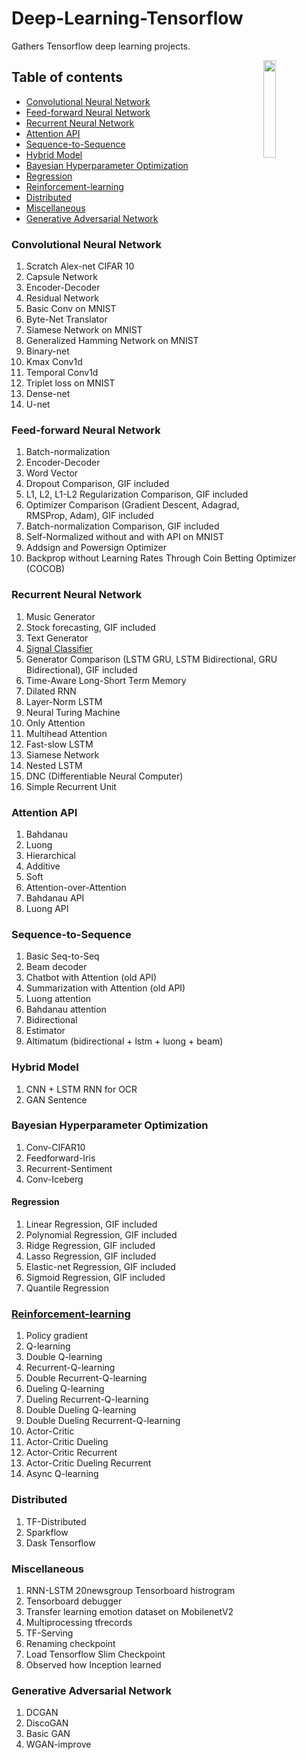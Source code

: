 # Deep-Learning-Tensorflow

Gathers Tensorflow deep learning projects.

<img src="https://upload.wikimedia.org/wikipedia/commons/thumb/2/2d/Tensorflow_logo.svg/2000px-Tensorflow_logo.svg.png" align="right" width="20%">

## Table of contents
  * [Convolutional Neural Network](https://github.com/huseinzol05/Deep-Learning-Tensorflow#convolutional-neural-network)
  * [Feed-forward Neural Network](https://github.com/huseinzol05/Deep-Learning-Tensorflow#feed-forward-neural-network)
  * [Recurrent Neural Network](https://github.com/huseinzol05/Deep-Learning-Tensorflow#recurrent-neural-network)
  * [Attention API](https://github.com/huseinzol05/Deep-Learning-Tensorflow#attention-api)
  * [Sequence-to-Sequence](https://github.com/huseinzol05/Deep-Learning-Tensorflow#sequence-to-sequence)
  * [Hybrid Model](https://github.com/huseinzol05/Deep-Learning-Tensorflow#hybrid-model)
  * [Bayesian Hyperparameter Optimization](https://github.com/huseinzol05/Deep-Learning-Tensorflow#bayesian-hyperparameter-optimization)
  * [Regression](https://github.com/huseinzol05/Deep-Learning-Tensorflow#regression)
  * [Reinforcement-learning](https://github.com/huseinzol05/Deep-Learning-Tensorflow#reinforcement-learning)
  * [Distributed](https://github.com/huseinzol05/Deep-Learning-Tensorflow#distributed)
  * [Miscellaneous](https://github.com/huseinzol05/Deep-Learning-Tensorflow#miscellaneous)
  * [Generative Adversarial Network](https://github.com/huseinzol05/Deep-Learning-Tensorflow#generative-adversarial-network)

### Convolutional Neural Network

1. Scratch Alex-net CIFAR 10
2. Capsule Network
3. Encoder-Decoder
4. Residual Network
5. Basic Conv on MNIST
6. Byte-Net Translator
7. Siamese Network on MNIST
8. Generalized Hamming Network on MNIST
9. Binary-net
10. Kmax Conv1d
11. Temporal Conv1d
12. Triplet loss on MNIST
13. Dense-net
14. U-net

### Feed-forward Neural Network

1. Batch-normalization
2. Encoder-Decoder
3. Word Vector
4. Dropout Comparison, GIF included
5. L1, L2, L1-L2 Regularization Comparison, GIF included
6. Optimizer Comparison (Gradient Descent, Adagrad, RMSProp, Adam), GIF included
7. Batch-normalization Comparison, GIF included
8. Self-Normalized without and with API on MNIST
9. Addsign and Powersign Optimizer
10. Backprop without Learning Rates Through Coin Betting Optimizer (COCOB)

### Recurrent Neural Network

1. Music Generator
2. Stock forecasting, GIF included
3. Text Generator
4. [Signal Classifier](https://github.com/huseinzol05/Signal-Classification-Comparison)
5. Generator Comparison (LSTM GRU, LSTM Bidirectional, GRU Bidirectional), GIF included
6. Time-Aware Long-Short Term Memory
7. Dilated RNN
8. Layer-Norm LSTM
9. Neural Turing Machine
10. Only Attention
11. Multihead Attention
12. Fast-slow LSTM
13. Siamese Network
14. Nested LSTM
15. DNC (Differentiable Neural Computer)
16. Simple Recurrent Unit

### Attention API

1. Bahdanau
2. Luong
3. Hierarchical
4. Additive
5. Soft
6. Attention-over-Attention
7. Bahdanau API
8. Luong API

### Sequence-to-Sequence

1. Basic Seq-to-Seq
2. Beam decoder
3. Chatbot with Attention (old API)
4. Summarization with Attention (old API)
5. Luong attention
6. Bahdanau attention
7. Bidirectional
8. Estimator
9. Altimatum (bidirectional + lstm + luong + beam)

### Hybrid Model

1. CNN + LSTM RNN for OCR
2. GAN Sentence

### Bayesian Hyperparameter Optimization

1. Conv-CIFAR10
2. Feedforward-Iris
3. Recurrent-Sentiment
4. Conv-Iceberg

#### Regression

1. Linear Regression, GIF included
2. Polynomial Regression, GIF included
3. Ridge Regression, GIF included
4. Lasso Regression, GIF included
5. Elastic-net Regression, GIF included
6. Sigmoid Regression, GIF included
7. Quantile Regression

### [Reinforcement-learning](https://github.com/huseinzol05/Reinforcement-Learning-Agents)

1. Policy gradient
2. Q-learning
3. Double Q-learning
4. Recurrent-Q-learning
5. Double Recurrent-Q-learning
6. Dueling Q-learning
7. Dueling Recurrent-Q-learning
8. Double Dueling Q-learning
9. Double Dueling Recurrent-Q-learning
10. Actor-Critic
11. Actor-Critic Dueling
12. Actor-Critic Recurrent
13. Actor-Critic Dueling Recurrent
14. Async Q-learning

### Distributed

1. TF-Distributed
2. Sparkflow
3. Dask Tensorflow

### Miscellaneous

1. RNN-LSTM 20newsgroup Tensorboard histrogram
2. Tensorboard debugger
3. Transfer learning emotion dataset on MobilenetV2
4. Multiprocessing tfrecords
5. TF-Serving
6. Renaming checkpoint
7. Load Tensorflow Slim Checkpoint
8. Observed how Inception learned

### Generative Adversarial Network

1. DCGAN
2. DiscoGAN
3. Basic GAN
4. WGAN-improve
